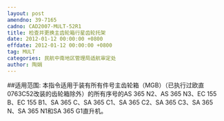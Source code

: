 ```yaml
---
layout: post
amendno: 39-7165
cadno: CAD2007-MULT-52R1
title: 检查并更换主齿轮箱行星齿轮托架
date: 2012-01-12 00:00:00 +0800
effdate: 2012-01-12 00:00:00 +0800
tag: MULT
categories: 民航中南地区管理局适航审定处
author: 陶娟
---
```


##适用范围:
本指令适用于装有所有件号主齿轮箱（MGB）（已执行过欧直0763C52改装的齿轮箱除外）的所有序号的AS 365 N2、AS 365 N3、EC 155 B、EC 155 B1、SA 365 C、SA 365 C1、SA 365 C2、SA 365 C3、SA 365 N、SA 365 N1和SA 365 G1直升机。

